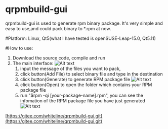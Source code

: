 # qrpmbuild-gui

qrpmbuild-gui is used to generate rpm binary package. 
It's very simple and easy to use,and could pack binary to *.rpm at now.

#Platform:
    Linux, Qt5(what I have tested is openSUSE-Leap-15.0, Qt5.11)

#How to use:
1. Download the source code, compile and run
2. The main interface:
![Alt text](https://gitee.com/whiteline/qrpmbuild-gui/raw/master/screenshot/qrpmbuild-gui-main.png)
    1. input the message of the files you want to pack,
    2. click button(Add File) to select binary file and type in the destination
    3. click button(Generate) to generate RPM package file
    ![Alt text](https://gitee.com/whiteline/qrpmbuild-gui/raw/master/screenshot/qrpmbuild-gui-generate.png)    
    4. click button(Open) to open the folder which contains your RPM package file
    5. run "$rpm -qi [your-package-name].rpm", you can see the infomation of the RPM package file you have just generated
    ![Alt text](https://gitee.com/whiteline/qrpmbuild-gui/raw/master/screenshot/qrpmbuild-gui-rpminfo.png)


[https://gitee.com/whiteline/qrpmbuild-gui.git](https://gitee.com/whiteline/qrpmbuild-gui.git)

